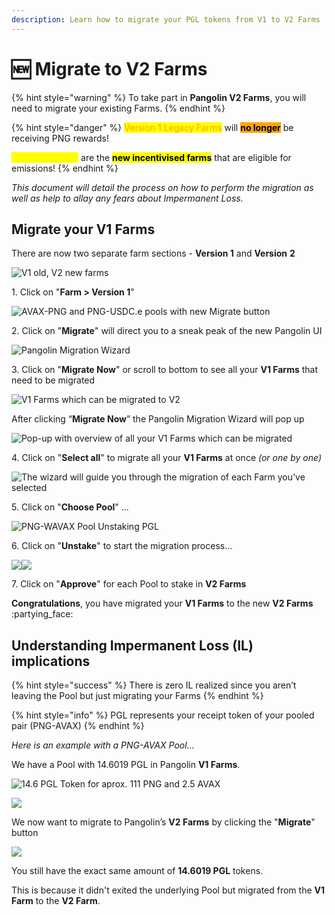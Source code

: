```yaml
---
description: Learn how to migrate your PGL tokens from V1 to V2 Farms
---
```


# 🆕 Migrate to V2 Farms

{% hint style="warning" %}
To take part in **Pangolin V2 Farms**, you will need to migrate your existing Farms.
{% endhint %}

{% hint style="danger" %}
<mark style="color:orange;">Version 1 Legacy Farms</mark> will <mark style="background-color:orange;">**no longer**</mark> be receiving PNG rewards!

<mark style="color:yellow;">Version 2 Farms</mark> are the <mark style="background-color:yellow;">**new incentivised farms**</mark> that are eligible for emissions!
{% endhint %}

_This document will detail the process on how to perform the migration as well as help to allay any fears about Impermanent Loss._

## Migrate your V1 Farms

There are now two separate farm sections - **Version 1** and **Version** **2**

![V1 old, V2 new farms](https://lh6.googleusercontent.com/vnmSkthoEHn8eSIVoCMke-LqdW24f9mlC65DK4xHpBtdsK5ssRP-q2xC7cZxyB9GsPvGj78ZNANo4H-xw9DIfCPuTN6AI18U7ikzDw8NgPVpiVSiN-6y92WEFWiQixyVLh-9M\_2O)

1\. Click on "**Farm > Version 1**"

![AVAX-PNG and PNG-USDC.e pools with new Migrate button](https://lh6.googleusercontent.com/O79U7AoxaVge4ZQ90z68mS7K8EvtDC5JGPNHeWGW-wtj51xEVHy7LYTPtEGUcA2fDtqTEdmNGlFCxC2F\_fD7-L7ZbWe5vcFhKBdYBfw08XRc40o7BwQyQkG6-oo80hxTzg0ZiJ9Z)

2\. Click on "**Migrate**" will direct you to a sneak peak of the new Pangolin UI

![Pangolin Migration Wizard](https://lh4.googleusercontent.com/Z0SS-ofqEuHP8q7Aa7BlTsxq1a\_R13UfqdRQTKsSKZNgw\_l5ghlzvE2L9yNP9ch4tF8c3mS8sMXqyjC-cCbllb\_Y\_mCRQQn7HbMODFnV0LB\_Q-6VPglwTY\_P86YtFds8Ao8KbYs-)

3\. Click on "**Migrate Now**" or scroll to bottom to see all your **V1 Farms** that need to be migrated

![V1 Farms which can be migrated to V2](https://lh4.googleusercontent.com/HFwk11Xg\_NhNskKRijMo-8\_jCAKLNwJX6VxODdUbrtvFDrdaazoRC5kAiyQTP4evttmANRQMxcxdecIFxR214eY87ZcXzV7t5KSNguxCUVAmsWZazgEf8Rep\_fUPcMWkBCK5U6Dl)

After clicking “**Migrate Now**” the Pangolin Migration Wizard will pop up

![Pop-up with overview of all your V1 Farms which can be migrated](https://lh5.googleusercontent.com/N3dLjkBbBSrkH7vR5ldkl5qyr0649cL67h4kx5dcNeSrHu77Sji2pcUra8oXPIB\_u\_5qX7-zAkjpWbrWqLwu3Q08VrHa5ccYVKYC2hppy1fR1E2TL8RpTTW1OU1qx2WgnUf9NdOx)

4\. Click on "**Select all**" to migrate all your **V1 Farms** at once _(or one by one)_

![The wizard will guide you through the migration of each Farm you’ve selected](https://lh3.googleusercontent.com/yYU0c8t0C-QLPiAWmZTq2cg6K6W6cM7BS0-9dmwIUL674DmNfTg8HbV-Xf7lRad9plEmvdYeOVXMbLhj-8joS-bMbXyNWbEWJoFTNjCsEUoqtINh1aQ\_TzvQUxrBVz89rOWj4qE9)

5\. Click on "**Choose Pool**" ...

![PNG-WAVAX Pool Unstaking PGL](https://lh6.googleusercontent.com/uG6eSN9F731eVsfVFuEvIc9uxmR4X0xiddibEZqacPf7F9mAfPdTx7LabOr07oVTJQPxeqUTtV3uGx4H6B4MjwzfbAuG7WpqGM7E3I8Ly8Ey1ifyl7pgDKYOcetu6tbB0I-XWT1h)

6\. Click on "**Unstake**" to start the migration process...

&#x20;               ![](https://lh5.googleusercontent.com/tkR49nZxpS5LR4TL3sFYtn-SCZJS8i1mJRPINpZs4LY7\_p9cnz-GaTYJmxCXMUlHVYEP2qGzZEOIbaSPBt6JLtmA0ypgu7zQw0hFafISgZ9I7bQg4nP18lLRN0qnlUFM3XJ6cP9f)![](https://lh4.googleusercontent.com/Ru\_64CTQ8buqshIp-DhTTF3GLw7amCmhhSLsxVDOH6SBK3iYqc3H9yFIWVQGzoztPRpE33GOyIGMK-W-0xNiM4NiKlr382DGuFN4knHCVMUErQR-XqOVvwpDvR6VJSKTj333Q4Td)

7\. Click on "**Approve**" for each Pool to stake in **V2 Farms**

**Congratulations**, you have migrated your **V1 Farms** to the new **V2 Farms** :partying\_face:

## Understanding Impermanent Loss (IL) implications

{% hint style="success" %}
There is zero IL realized since you aren’t leaving the Pool but just migrating your Farms
{% endhint %}

{% hint style="info" %}
PGL represents your receipt token of your pooled pair (PNG-AVAX)
{% endhint %}



_Here is an example with a PNG-AVAX Pool..._

We have a Pool with 14.6019 PGL in Pangolin **V1 Farms**.

![14.6 PGL Token for aprox. 111 PNG and 2.5 AVAX](https://lh6.googleusercontent.com/eHtf8a5kzRqFtxe69fok--d6vX1lcZdfXtzVwop\_AGnP2rsz639QX5E9wZEnXfFKvppmxoUYcbE\_Ng3Wf10FPzqQ7wj1k7YdfYgzLr1RRnB2wt3XXp9SH4wc-ls-Aq9U3i9-bAK7)

![](https://lh4.googleusercontent.com/T5rOFRj1mvwj8cF-pjIAqRD\_Sv-tvlqrspvlzhVqOhwIfn-XV70ixHDU9y7TvOgM7H2CYdSmODU0AFBy\_rH0nLjeyMxYMdfChyRe4UgmDgCfcgXXEwdI\_hdwKWkDlTOlv3kjerup)

We now want to migrate to Pangolin’s **V2 Farms** by clicking the "**Migrate**" button

![](https://lh5.googleusercontent.com/7ns9iWSEfD6UCBILZ\_aETgi4prSZoosTcBfciv2Exc9SWbpAoEp-qsgtvRAROcnMI1HcTQ\_RfFtJ1q1tRONxuEdtPO72mw1WxEKF4\_v2wAY1-Pa00y281f7hyKCwPHOPb2x04vwW)

You still have the exact same amount of **14.6019 PGL** tokens.

This is because it didn't exited the underlying Pool but migrated from the **V1 Farm** to the **V2 Farm**.
